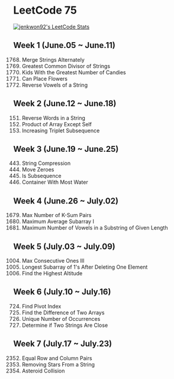 # LeetCode 75

[![jenkwon92's LeetCode Stats](https://leetcode-stats.vercel.app/api?username=jenkwon92&theme=Dark)](https://leetcode.com/jenkwon92/)

## Week 1 (June.05 ~ June.11)
1768. Merge Strings Alternately
1071. Greatest Common Divisor of Strings
1431. Kids With the Greatest Number of Candies
605. Can Place Flowers
345. Reverse Vowels of a String

## Week 2 (June.12 ~ June.18)
151. Reverse Words in a String
238. Product of Array Except Self
334. Increasing Triplet Subsequence

## Week 3 (June.19 ~ June.25)
443. String Compression
283. Move Zeroes
392. Is Subsequence
11. Container With Most Water

## Week 4 (June.26 ~ July.02)
1679. Max Number of K-Sum Pairs
643. Maximum Average Subarray I
1456. Maximum Number of Vowels in a Substring of Given Length

## Week 5 (July.03 ~ July.09)
1004. Max Consecutive Ones III
1493. Longest Subarray of 1's After Deleting One Element
1732. Find the Highest Altitude

## Week 6 (July.10 ~ July.16)
724. Find Pivot Index
2215. Find the Difference of Two Arrays
1207. Unique Number of Occurrences
1657. Determine if Two Strings Are Close

## Week 7 (July.17 ~ July.23)
2352. Equal Row and Column Pairs
2390. Removing Stars From a String
735. Asteroid Collision



